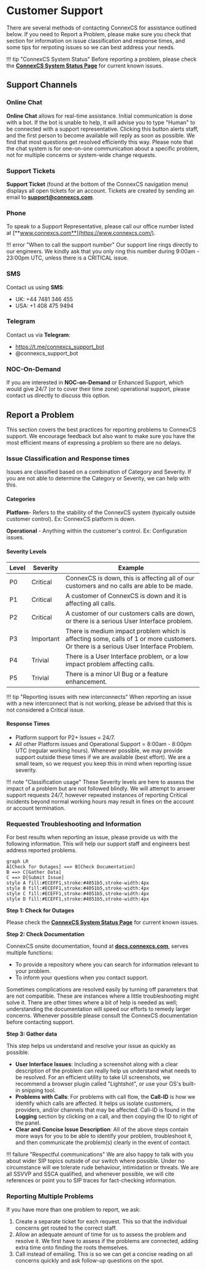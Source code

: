 # Customer Support
There are several methods of contacting ConnexCS for assistance outlined below. If you need to Report a Problem, please make sure you check that section for information on issue classification and response times, and some tips for rerpoting issues so we can best address your needs. 

!!! tip "ConnexCS System Status"
    Before reporting a problem, please check the [**ConnexCS System Status Page**](https://status.connexcs.com/) for current known issues. 

## Support Channels

### Online Chat
**Online Chat** allows for real-time assistance. Initial communication is done with a bot. If the bot is unable to help, it will advise you to type "Human" to be connected with a support representative. Clicking this button alerts staff, and the first person to become available will reply as soon as possible.  We find that most questions get resolved efficiently this way. Please note that the chat system is for one-on-one communication about a specific problem, not for multiple concerns or system-wide change requests. 

### Support Tickets
**Support Ticket** (found at the bottom of the ConnexCS navigation menu) displays all open tickets for an account. Tickets are created by sending an email to [**support@connexcs.com**](support@connexcs.com).

### Phone
To speak to a Support Representative, please call our office number listed at [**www.connexcs.com**](https://www.connexcs.com/). 

!!! error "When to call the support number"
    Our support line rings directly to our engineers. We kindly ask that you only ring this number during 9:00am - 23:00pm UTC, unless there is a CRITICAL issue.
    
### SMS
Contact us using **SMS**:

+ UK: +44 7481 346 455
+ USA: +1 408 475 9494

### Telegram
Contact us via **Telegram**:

+ https://t.me/connexcs_support_bot
+ @connexcs_support_bot

### NOC-On-Demand
If you are interested in **NOC-on-Demand** or Enhanced Support, which would give 24/7 (or to cover their time zone) operational support, please contact us directly to discuss this option. 


## Report a Problem
This section covers the best practices for reporting problems to ConnexCS support.  We encourage feedback but also want to make sure you have the most efficient means of expressing a problem so there are no delays.

### Issue Classification and Response times
Issues are classified based on a combination of Category and Severity. If you are not able to determine the Category or Severity, we can help with this. 

#### Categories

**Platform**- Refers to the stability of the ConnexCS system (typically outside customer control). Ex: ConnexCS platform is down. 

**Operational** - Anything within the customer's control. Ex: Configuration issues. 

#### Severity Levels

|Level|Severity|Example|
|---|---|---|
|P0|Critical|ConnexCS is down, this is affecting all of our customers and no calls are able to be made.|
|P1|Critical|A customer of ConnexCS is down and it is affecting all calls.|
|P2|Critical|A customer of our customers calls are down, or there is a serious User Interface problem.|
|P3|Important|There is medium impact problem which is affecting some, calls of 1 or more customers. Or there is a serious User Interface Problem.|
|P4|Trivial|There is a User Interface problem, or a low impact problem affecting calls.|
|P5|Trivial|There is a minor UI Bug or a feature enhancement.|

!!! tip "Reporting issues with new interconnects"
    When reporting an issue with a new interconnect that is not working, please be advised that this is not considered a Critical issue. 

#### Response Times

+ Platform support for P2+ Issues = 24/7.
+ All other Platform issues and Operational Support = 8:00am - 8:00pm UTC (regular working hours). Whenever possible, we may provide support outside these times if we are available (best effort). We are a small team, so we request you keep this in mind when reporting issue severity. 

!!! note "Classification usage"
    These Severity levels are here to assess the impact of a problem but are not followed blindly. We will attempt to answer support requests 24/7, however repeated instances of reporting Critical incidents beyond normal working hours may result in fines on the account or account termination.

### Requested Troubleshooting and Information
For best results when reporting an issue, please provide us with the following information. This will help our support staff and engineers best address reported problems. 

```mermaid
graph LR
A[Check for Outages] ==> B[Check Documentation] 
B ==> C[Gather Data] 
C ==> D[Submit Issue]
style A fill:#ECEFF1,stroke:#4051b5,stroke-width:4px
style B fill:#ECEFF1,stroke:#4051b5,stroke-width:4px
style C fill:#ECEFF1,stroke:#4051b5,stroke-width:4px
style D fill:#ECEFF1,stroke:#4051b5,stroke-width:4px
```

**Step 1: Check for Outages**

Please check the [**ConnexCS System Status Page**](https://status.connexcs.com/) for current known issues. 

**Step 2: Check Documentation**

ConnexCS onsite documentation, found at [**docs.connexcs.com**](https://docs.connexcs.com/), serves multiple functions:

* To provide a repository where you can search for information relevant to your problem.
* To inform your questions when you contact support.

Sometimes complications are resolved easily by turning off parameters that are not compatible. These are instances where a little troubleshooting might solve it. There are other times where a bit of help is needed as well; understanding the documentation will speed our efforts to remedy larger concerns. Whenever possible please consult the ConnexCS documentation before contacting support. 

**Step 3: Gather data**

This step helps us understand and resolve your issue as quickly as possible.

* **User Interface Issues**: Including a screenshot along with a clear description of the problem can really help us understand what needs to be resolved. For an efficient utility to take UI screenshots, we recommend a browser plugin called "Lightshot", or use your OS's built-in snipping tool.
* **Problems with Calls**: For problems with call flow, the **Call-ID** is how we identify which calls are affected. It helps us isolate customers, providers, and/or channels that may be affected. Call-ID is found in the **Logging** section by clicking on a call, and then copying the ID to right of the panel.
* **Clear and Concise Issue Description**: All of the above steps contain more ways for you to be able to identify your problem, troubleshoot it, and then communicate the problem(s) clearly in the event of contact.

!!! failure "Respectful communications"
    We are also happy to talk with you about wider SIP topics outside of our switch where possible. Under no circumstance will we tolerate rude behaviour, intimidation or threats. We are all SSVVP and SSCA qualified, and whenever possible, we will cite references or point you to SIP traces for fact-checking information.

### Reporting Multiple Problems
If you have more than one problem to report, we ask:

1. Create a separate ticket for each request.  This so that the individual concerns get routed to the correct staff.
2. Allow an adequate amount of time for us to assess the problem and resolve it.  We first have to assess if the problems are connected, adding extra time onto finding the roots themselves.
3. Call instead of emailing.  This is so we can get a concise reading on all concerns quickly and ask follow-up questions on the spot.
